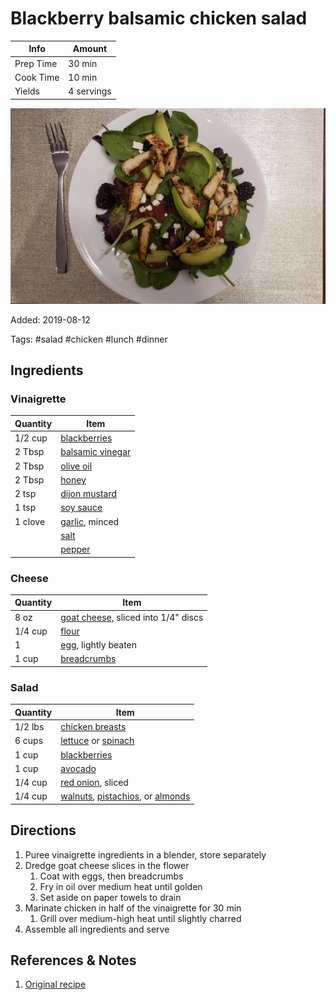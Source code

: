 # Blackberry balsamic chicken salad

| Info      | Amount     |
| --------- | ---------- |
| Prep Time | 30 min     |
| Cook Time | 10 min     |
| Yields    | 4 servings |

![Blackberry balsamic chicken salad](../_assets/blackberry-balsamic-salad.jpg)

Added: 2019-08-12

Tags: #salad #chicken #lunch #dinner

## Ingredients

### Vinaigrette

| Quantity | Item                                                     |
| -------- | -------------------------------------------------------- |
| 1/2 cup  | [blackberries](../Ingredients/blackberry.md)             |
| 2 Tbsp   | [balsamic vinegar](../Ingredients/balsamic%20vinegar.md) |
| 2 Tbsp   | [olive oil](../Ingredients/olive%20oil.md)               |
| 2 Tbsp   | [honey](../Ingredients/honey.md)                         |
| 2 tsp    | [dijon mustard](../Ingredients/dijon%20mustard.md)       |
| 1 tsp    | [soy sauce](../Ingredients/soy%20sauce.md)               |
| 1 clove  | [garlic](../Ingredients/garlic.md), minced               |
|          | [salt](../Ingredients/salt.md)                           |
|          | [pepper](../Ingredients/pepper.md)                       |

### Cheese

| Quantity | Item                                                                   |
| -------- | ---------------------------------------------------------------------- |
| 8 oz     | [goat cheese](../Ingredients/goat%20cheese.md), sliced into 1/4" discs |
| 1/4 cup  | [flour](../Ingredients/flour.md)                                       |
| 1        | [egg](../Ingredients/egg.md), lightly beaten                           |
| 1 cup    | [breadcrumbs](../Ingredients/breadcrumbs.md)                           |

### Salad

| Quantity | Item                                                                                                                      |
| -------- | ------------------------------------------------------------------------------------------------------------------------- |
| 1/2 lbs  | [chicken breasts](../Ingredients/chicken%20breast.md)                                                                     |
| 6 cups   | [lettuce](../Ingredients/lettuce.md) or [spinach](../Ingredients/spinach.md)                                              |
| 1 cup    | [blackberries](../Ingredients/blackberry.md)                                                                              |
| 1 cup    | [avocado](../Ingredients/avocado.md)                                                                                      |
| 1/4 cup  | [red onion](../Ingredients/red%20onion.md), sliced                                                                        |
| 1/4 cup  | [walnuts](../Ingredients/walnuts.md), [pistachios](../Ingredients/pistachios.md), or [almonds](../Ingredients/almonds.md) |

## Directions

1. Puree vinaigrette ingredients in a blender, store separately
2. Dredge goat cheese slices in the flower
   1. Coat with eggs, then breadcrumbs
   2. Fry in oil over medium heat until golden
   3. Set aside on paper towels to drain
3. Marinate chicken in half of the vinaigrette for 30 min
   1. Grill over medium-high heat until slightly charred
4. Assemble all ingredients and serve

## References & Notes

1. [Original recipe](https://www.closetcooking.com/blackberry-balsamic-grilled-chicken/)
